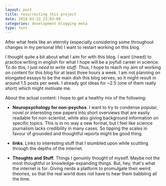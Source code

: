 ```yaml
---
layout: post
title: resurrecting this project
date: 2018-03-31 23:03:00
categories: development blogging meta
type: text
---
```


After what feels like an eternity (especially considering some throughout changes in my personal life) I want to restart working on this blog.  
  
I thought quite a bit about what I aim for with this blog. I want (/need) to practice writing in english for what I hope will be a joyfull career in science. To do this, I just *need to write stuff*. Thus, I hope to reach my aim of working on content for this blog for at least three hours a week. I am not planning on elongated essays to be the main dish this blog serves, so it might result in around 1.5 posts per week. I already got ideas for ~2.5 (one of them really short) which might motivate me.

About the actual content: I hope to get a healthy mix of the following:

- **Neuropsychology for non-psychos**. I want to try to condense popular, novel or interesting new papers into short overviews that are easily readable for non-scientist, while also giving background information on specific topics. This is in no way a new format, but I feel like science journalism lacks credibility in many cases. So tipping the scales in favour of grounded and thoughtful reports might be good thing.

- **links**. Links to interesting stuff that I stumbled upon while scuttling through the depths of the internet.

- **Thoughts and Stuff**. Things I genuinly thought of myself. Maybe not the most thoughtful or knowledge-expanding things. But, hey, that's what the internet is for: Giving nerds a platform to promulgate their weird theories, so that the real world does not have to hear them babbling all the time.